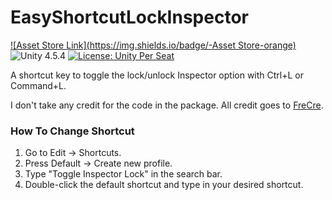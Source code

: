 # EasyShortcutLockInspector

[![Asset Store Link](https://img.shields.io/badge/-Asset Store-orange)](https://assetstore.unity.com/packages/tools/easyshortcutlockinspector-23579) ![Unity 4.5.4](https://img.shields.io/badge/Unity-4.5.4-green) [![License: Unity Per Seat](https://img.shields.io/badge/License-Unity%20Per%20Seat-blueviolet)](https://unity3d.com/legal/as_terms)

A shortcut key to toggle the lock/unlock Inspector option with Ctrl+L or Command+L.

I don't take any credit for the code in the package. All credit goes to [FreCre](https://assetstore.unity.com/publishers/7617).

### How To Change Shortcut

1. Go to Edit -> Shortcuts.
2. Press Default -> Create new profile.
3. Type "Toggle Inspector Lock" in the search bar.
4. Double-click the default shortcut and type in your desired shortcut.

